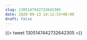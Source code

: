 ```yaml
---
slug: 1305147442732642305
date: 2020-09-13 14:12:53+00:00
draft: false
---
```


{{< tweet 1305147442732642305 >}}
